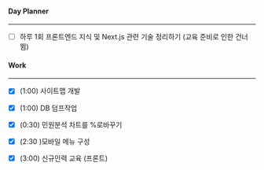 
#### Day Planner
---
- [ ] 하루 1회 프론트엔드 지식 및 Next.js 관련 기술 정리하기 (교육 준비로 인한 건너뜀)


#### Work
---
- [x] (1:00) 사이트맵 개발
- [x] (1:00) DB 덤프작업
- [x] (0:30) 민원분석 차트를 %로바꾸기
- [x] (2:30 )모바일 메뉴 구성
- [x] (3:00) 신규인력 교육 (프론트)

